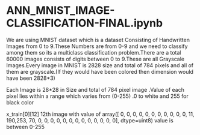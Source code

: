 # ANN_MNIST_IMAGE-CLASSIFICATION-FINAL.ipynb

We are using MNIST dataset which is a dataset Consisting of Handwritten Images from 0 to 9.These Numbers are from 0-9 and we need to classify among them so its a multiclass classification problem.There are a total 60000 images consists of digits between 0 to 9.These are all Grayscale Images.Every image in MNIST is 2828 size and total of 784 pixels and all of them are grayscale.(If they would have been colored then dimension would have been 2828*3)

Each Image is 28*28 in Size and total of 784 pixel image .Value of each pixel lies within a range which varies from (0-255) .0 to white and 255 for black color 

x_train[0][12] 12th image with value of array([  0,   0,   0,   0,   0,   0,   0,   0,   0,   0,   0,  11, 190,253,  70,   0,   0,   0,   0,   0,   0,   0,   0,   0,   0,   0, 0,   0], dtype=uint8) value is between 0-255
         
         
         
